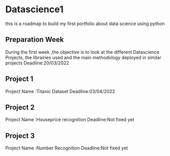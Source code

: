 # Datascience1
this is a roadmap to build my first portfolio about data science using python

## Preparation Week 
During the first week ,the objective is to look at the different Datascience Projects, the librairies used and the main methodology deployed in similar projects
Deadline:20/03/2022

## Project 1
Project Name :Titanic Dataset
Deadline:03/04/2022

## Project 2
Project Name :Houseprice recognition 
Deadline:Not fixed yet

## Project 3
Project Name :Number Recognition
Deadline:Not fixed yet


